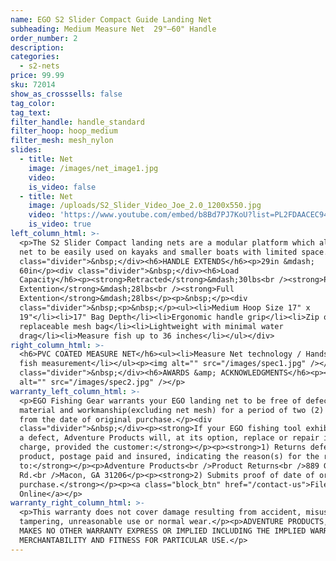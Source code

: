 ```yaml
---
name: EGO S2 Slider Compact Guide Landing Net
subheading: Medium Measure Net  29"—60" Handle
order_number: 2
description:
categories:
  - s2-nets
price: 99.99
sku: 72014
show_as_crosssells: false
tag_color:
tag_text:
filter_handle: handle_standard
filter_hoop: hoop_medium
filter_mesh: mesh_nylon
slides:
  - title: Net
    image: /images/net_image1.jpg
    video:
    is_video: false
  - title: Net
    image: /uploads/S2_Slider_Video_Joe_2.0_1200x550.jpg
    video: 'https://www.youtube.com/embed/b8Bd7PJ7KoU?list=PL2FDAACEC9421E7BD'
    is_video: true
left_column_html: >-
  <p>The S2 Slider Compact landing nets are a modular platform which allows the
  net to be easily used on kayaks and smaller boats with limited space.</p><div
  class="divider">&nbsp;</div><h6>HANDLE EXTENDS</h6><p>29in &mdash;
  60in</p><div class="divider">&nbsp;</div><h6>Load
  Capacity</h6><p><strong>Retracted</strong>&mdash;30lbs<br /><strong>Partial
  Extention</strong>&mdash;28lbs<br /><strong>Full
  Extention</strong>&mdash;28lbs</p><p>&nbsp;</p><div
  class="divider">&nbsp;<p>&nbsp;</p><ul><li>Medium Hoop Size 17" x
  19"</li><li>17" Bag Depth</li><li>Ergonomic handle grip</li><li>Zip on/off
  replaceable mesh bag</li><li>Lightweight with minimal water
  drag</li><li>Measure fish up to 36 inches</li></ul></div>
right_column_html: >-
  <h6>PVC COATED MEASURE NET</h6><ul><li>Measure Net technology / Hands free
  fish measurement</li></ul><p><img alt="" src="/images/spec1.jpg" /></p><div
  class="divider">&nbsp;</div><h6>AWARDS &amp; ACKNOWLEDGMENTS</h6><p><img
  alt="" src="/images/spec2.jpg" /></p>
warranty_left_column_html: >-
  <p>EGO Fishing Gear warrants your EGO landing net to be free of defects in
  material and workmanship(excluding net mesh) for a period of two (2) years
  from the date of original purchase.</p><div
  class="divider">&nbsp;</div><p><strong>If your EGO fishing tool exhibits such
  a defect, Adventure Products will, at its option, replace or repair it without
  charge, provided the customer:</strong></p><p><strong>1) Returns defective
  product, postage paid and insured, indicating the reason(s) for the return
  to:</strong></p><p>Adventure Products<br />Product Returns<br />889 Guy Paine
  Rd.<br />Macon, GA 31206</p><p><strong>2) Submits proof of date of original
  purchase.</strong></p><p><a class="block_btn" href="/contact-us">File Claim
  Online</a></p>
warranty_right_column_html: >-
  <p>This warranty does not cover damage resulting from accident, misuse, abuse,
  tampering, unreasonable use or normal wear.</p><p>ADVENTURE PRODUCTS, INC.
  MAKES NO OTHER WARRANTY EXPRESS OR IMPLIED INCLUDING THE IMPLIED WARRANTIES OF
  MERCHANTABILITY AND FITNESS FOR PARTICULAR USE.</p>
---
```

